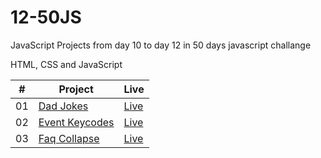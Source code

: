 # 12-50JS

JavaScript Projects from day 10 to day 12 in 50 days javascript challange

HTML, CSS and JavaScript

<table>
  <thead>
    <th>#</th>
    <th>Project</th>
    <th>Live</th>
  </thead>
  <tbody>
    <tr>
      <td>01</td>
      <td><a href="https://github.com/the-phoenix-coder/12-50JS/tree/main/Dad%20Jokes">Dad Jokes</a></td>
      <td><a href="https://dad-jokes-coral.vercel.app/">Live</a></td>
    </tr>
    <tr>
      <td>02</td>
      <td><a href="">Event Keycodes</a></td>
      <td><a href="">Live</a></td>
    </tr>
    <tr>
      <td>03</td>
      <td><a href="">Faq Collapse</a></td>
      <td><a href="">Live</a></td>
    </tr>
  </tbody>
</table>
